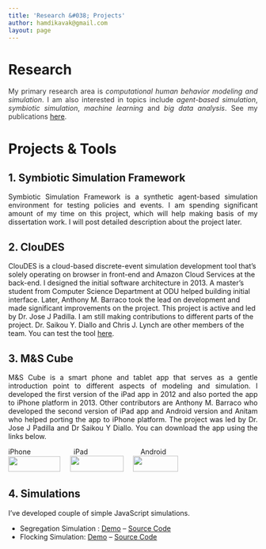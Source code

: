 ```yaml
---
title: 'Research &#038; Projects'
author: hamdikavak@gmail.com
layout: page
---
```

# Research

<p style="text-align: justify;">
  <span style="color: #333333;">My primary research area is <em>computational human behavior modeling and simulation</em>. I am also interested in topics include<em> agent-based simulation</em>, <em>symbiotic simulation</em>, <em>machine learning</em> and <em>big data analysis</em>. See my publications <a title="Publications" href="http://www.hamdikavak.com/publications/">here</a>.<br /> </span>
</p>

# Projects & Tools

## 1. Symbiotic Simulation Framework

<p style="text-align: justify;">
  Symbiotic Simulation Framework is a synthetic agent-based simulation environment for testing policies and events. I am spending significant amount of my time on this project, which will help making basis of my dissertation work. I will post detailed description about the project later.
</p>

## 2. ClouDES

ClouDES is a cloud-based discrete-event simulation development tool that&#8217;s solely operating on browser in front-end and Amazon Cloud Services at the back-end. I designed the initial software architecture in 2013. A master&#8217;s student from Computer Science Department at ODU helped building initial interface. Later, Anthony M. Barraco took the lead on development and made significant improvements on the project. This project is active and led by Dr. Jose J Padilla. I am still making contributions to different parts of the project. Dr. Saikou Y. Diallo and Chris J. Lynch are other members of the team. You can test the tool [here][1].

## 3. M&S Cube

<p style="text-align: justify;">
  M&S Cube is a smart phone and tablet app that serves as a gentle introduction point to different aspects of modeling and simulation. I developed the first version of the iPad app in 2012 and also ported the app to iPhone platform in 2013. Other contributors are Anthony M. Barraco who developed the second version of iPad app and Android version and Anitam who helped porting the app to iPhone platform. The project was led by Dr. Jose J Padilla and Dr Saikou Y Diallo. You can download the app using the links below.
</p>

iPhone                      iPad                           Android<a href="https://itunes.apple.com/us/app/m-s-cube-for-iphone/id646561865?mt=8&amp;uo=4" target="_blank"><br /> <img class="alignnone" src="https://linkmaker.itunes.apple.com/htmlResources/assets/en_us//images/web/linkmaker/badge_appstore-lrg.png" alt="" width="105" height="31" /></a>     [<img class="alignnone" src="https://linkmaker.itunes.apple.com/htmlResources/assets/en_us//images/web/linkmaker/badge_appstore-lrg.png" alt="" width="108" height="32" />][2]     [<img class="alignnone" src="https://developer.android.com/images/brand/en_generic_rgb_wo_45.png" alt="" width="91" height="32" />][3]

## 4. Simulations

I&#8217;ve developed couple of simple JavaScript simulations.

  * Segregation Simulation : [Demo][4] &#8211; [Source Code][5]
  * Flocking Simulation: [Demo][6] &#8211; [Source Code][7]

 [1]: http://www.cloudes.me "ClouDES"
 [2]: https://itunes.apple.com/us/app/m-s-cube/id541665433?mt=8&uo=4
 [3]: https://play.google.com/store/apps/details?id=edu.odu.vmasc.mscube
 [4]: http://hamdikavak.com/sims/segregation/
 [5]: https://github.com/hamdikavak/segregation-simulation
 [6]: http://hamdikavak.com/sims/flocking/
 [7]: https://github.com/hamdikavak/flocking-simulation